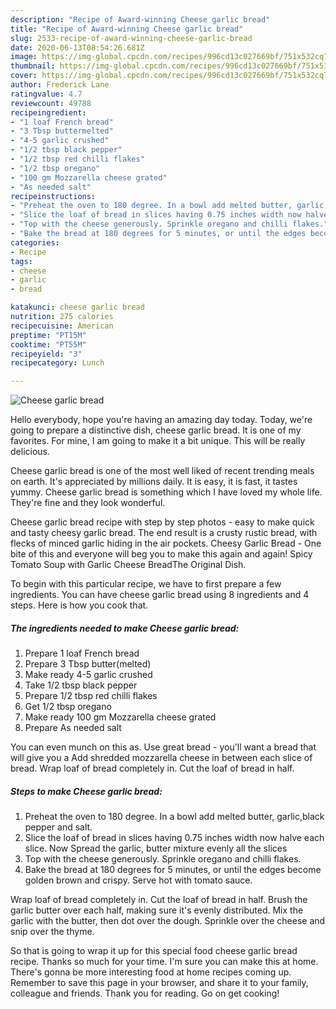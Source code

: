 ```yaml
---
description: "Recipe of Award-winning Cheese garlic bread"
title: "Recipe of Award-winning Cheese garlic bread"
slug: 2533-recipe-of-award-winning-cheese-garlic-bread
date: 2020-06-13T08:54:26.681Z
image: https://img-global.cpcdn.com/recipes/996cd13c027669bf/751x532cq70/cheese-garlic-bread-recipe-main-photo.jpg
thumbnail: https://img-global.cpcdn.com/recipes/996cd13c027669bf/751x532cq70/cheese-garlic-bread-recipe-main-photo.jpg
cover: https://img-global.cpcdn.com/recipes/996cd13c027669bf/751x532cq70/cheese-garlic-bread-recipe-main-photo.jpg
author: Frederick Lane
ratingvalue: 4.7
reviewcount: 49788
recipeingredient:
- "1 loaf French bread"
- "3 Tbsp buttermelted"
- "4-5 garlic crushed"
- "1/2 tbsp black pepper"
- "1/2 tbsp red chilli flakes"
- "1/2 tbsp oregano"
- "100 gm Mozzarella cheese grated"
- "As needed salt"
recipeinstructions:
- "Preheat the oven to 180 degree. In a bowl add melted butter, garlic,black pepper and salt."
- "Slice the loaf of bread in slices having 0.75 inches width now halve each slice. Now Spread the garlic, butter mixture evenly all the slices"
- "Top with the cheese generously. Sprinkle oregano and chilli flakes."
- "Bake the bread at 180 degrees for 5 minutes, or until the edges become golden brown and crispy. Serve hot with tomato sauce."
categories:
- Recipe
tags:
- cheese
- garlic
- bread

katakunci: cheese garlic bread 
nutrition: 275 calories
recipecuisine: American
preptime: "PT15M"
cooktime: "PT55M"
recipeyield: "3"
recipecategory: Lunch

---
```



![Cheese garlic bread](https://img-global.cpcdn.com/recipes/996cd13c027669bf/751x532cq70/cheese-garlic-bread-recipe-main-photo.jpg)

Hello everybody, hope you're having an amazing day today. Today, we're going to prepare a distinctive dish, cheese garlic bread. It is one of my favorites. For mine, I am going to make it a bit unique. This will be really delicious.

Cheese garlic bread is one of the most well liked of recent trending meals on earth. It's appreciated by millions daily. It is easy, it is fast, it tastes yummy. Cheese garlic bread is something which I have loved my whole life. They're fine and they look wonderful.

Cheese garlic bread recipe with step by step photos - easy to make quick and tasty cheesy garlic bread. The end result is a crusty rustic bread, with flecks of minced garlic hiding in the air pockets. Cheesy Garlic Bread - One bite of this and everyone will beg you to make this again and again! Spicy Tomato Soup with Garlic Cheese BreadThe Original Dish.


To begin with this particular recipe, we have to first prepare a few ingredients. You can have cheese garlic bread using 8 ingredients and 4 steps. Here is how you cook that.

<!--inarticleads1-->

##### The ingredients needed to make Cheese garlic bread:

1. Prepare 1 loaf French bread
1. Prepare 3 Tbsp butter(melted)
1. Make ready 4-5 garlic crushed
1. Take 1/2 tbsp black pepper
1. Prepare 1/2 tbsp red chilli flakes
1. Get 1/2 tbsp oregano
1. Make ready 100 gm Mozzarella cheese grated
1. Prepare As needed salt


You can even munch on this as. Use great bread - you&#39;ll want a bread that will give you a Add shredded mozzarella cheese in between each slice of bread. Wrap loaf of bread completely in. Cut the loaf of bread in half. 

<!--inarticleads2-->

##### Steps to make Cheese garlic bread:

1. Preheat the oven to 180 degree. In a bowl add melted butter, garlic,black pepper and salt.
1. Slice the loaf of bread in slices having 0.75 inches width now halve each slice. Now Spread the garlic, butter mixture evenly all the slices
1. Top with the cheese generously. Sprinkle oregano and chilli flakes.
1. Bake the bread at 180 degrees for 5 minutes, or until the edges become golden brown and crispy. Serve hot with tomato sauce.


Wrap loaf of bread completely in. Cut the loaf of bread in half. Brush the garlic butter over each half, making sure it&#39;s evenly distributed. Mix the garlic with the butter, then dot over the dough. Sprinkle over the cheese and snip over the thyme. 

So that is going to wrap it up for this special food cheese garlic bread recipe. Thanks so much for your time. I'm sure you can make this at home. There's gonna be more interesting food at home recipes coming up. Remember to save this page in your browser, and share it to your family, colleague and friends. Thank you for reading. Go on get cooking!
